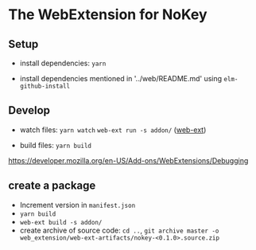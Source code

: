 # The WebExtension for NoKey

## Setup

 * install dependencies:
    `yarn`

 * install dependencies mentioned in '../web/README.md' using `elm-github-install`


## Develop

* watch files:
    `yarn watch`
    `web-ext run -s addon/` ([web-ext](https://developer.mozilla.org/en-US/Add-ons/WebExtensions/Getting_started_with_web-ext))

* build files:
    `yarn build`

https://developer.mozilla.org/en-US/Add-ons/WebExtensions/Debugging


## create a package

 * Increment version in `manifest.json`
 * `yarn build`
 * `web-ext build -s addon/`
 * create archive of source code:
    `cd ..`, `git archive master -o web_extension/web-ext-artifacts/nokey-<0.1.0>.source.zip`




